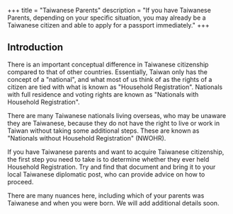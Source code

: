 +++
title = "Taiwanese Parents"
description = "If you have Taiwanese Parents, depending on your specific situation, you may already be a Taiwanese citizen and able to apply for a passport immediately."
+++

## Introduction
There is an important conceptual difference in Taiwanese citizenship compared to that of other countries.
 Essentially, Taiwan only has the concept of a "national", and what most of us think of as the rights of
 a citizen are tied with what is known as "Household Registration". Nationals with full residence and
 voting rights are known as "Nationals with Household Registration".

There are many Taiwanese nationals living overseas, who may be unaware they are Taiwanese, because they
 do not have the right to live or work in Taiwan without taking some additional steps. These are known as
 "Nationals without Household Registration" (NWOHR).

If you have Taiwanese parents and want to acquire Taiwanese citizenship, the first step you need to take
 is to determine whether they ever held Household Registration. Try and find that document and bring it
 to your local Taiwanese diplomatic post, who can provide advice on how to proceed.

There are many nuances here, including which of your parents was Taiwanese and when you were born.
 We will add additional details soon.

